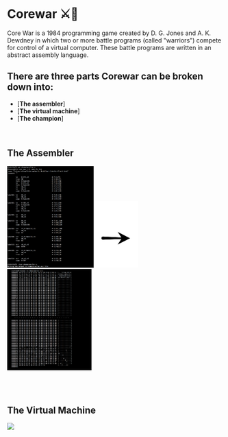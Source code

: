 # Corewar ⚔️🤺


Core War is a 1984 programming game created by D. G. Jones and A. K. Dewdney in which two or more battle programs (called "warriors") compete for control of a virtual computer. These battle programs are written in an abstract assembly language.
 


## There are three parts Corewar can be broken down into:
* [**The assembler**]
* [**The virtual machine**]
* [**The champion**] 
</br>

## The Assembler
<p float="left">
  <img src="imgs/asm1.png" width="40%"/>
  <img src="imgs/arrow.png" width="20%"/>
  <img src="imgs/asm2.png" width="39%"/>
</p>
</br>

</br>

## The Virtual Machine

![](imgs/cor2.png)
</br>
